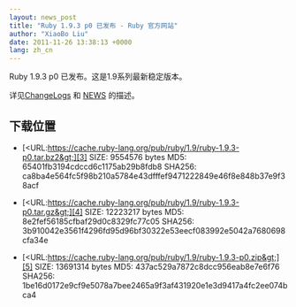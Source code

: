 ```yaml
---
layout: news_post
title: "Ruby 1.9.3 p0 已发布 - Ruby 官方网站"
author: "XiaoBo Liu"
date: 2011-11-26 13:38:13 +0000
lang: zh_cn
---
```


Ruby 1.9.3 p0 已发布。这是1.9系列最新稳定版本。

详见[ChangeLogs][1] 和 [NEWS][2] 的描述。

## 下载位置

* [&lt;URL:https://cache.ruby-lang.org/pub/ruby/1.9/ruby-1.9.3-p0.tar.bz2&gt;][3]
  SIZE: 9554576 bytes
  MD5: 65401fb3194cdccd6c1175ab29b8fdb8
  SHA256: ca8ba4e564fc5f98b210a5784e43dfffef9471222849e46f8e848b37e9f38acf

* [&lt;URL:https://cache.ruby-lang.org/pub/ruby/1.9/ruby-1.9.3-p0.tar.gz&gt;][4]
  SIZE: 12223217 bytes
  MD5: 8e2fef56185cfbaf29d0c8329fc77c05
  SHA256: 3b910042e3561f4296fd95d96bf30322e53eecf083992e5042a7680698cfa34e

* [&lt;URL:https://cache.ruby-lang.org/pub/ruby/1.9/ruby-1.9.3-p0.zip&gt;][5]
  SIZE: 13691314 bytes
  MD5: 437ac529a7872c8dcc956eab8e7e6f76
  SHA256: 1be16d0172e9cf9e5078a7bee2465a9f3af431920e1e3d9417a4fc2ee074bca4



[1]: http://svn.ruby-lang.org/repos/ruby/tags/v1_9_3_0/ChangeLog
[2]: http://svn.ruby-lang.org/repos/ruby/tags/v1_9_3_0/NEWS
[3]: https://cache.ruby-lang.org/pub/ruby/1.9/ruby-1.9.3-p0.tar.bz2
[4]: https://cache.ruby-lang.org/pub/ruby/1.9/ruby-1.9.3-p0.tar.gz
[5]: https://cache.ruby-lang.org/pub/ruby/1.9/ruby-1.9.3-p0.zip
